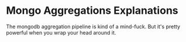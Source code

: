 Mongo Aggregations Explanations
===============================

The mongodb aggregation pipeline is kind of a mind-fuck. But it's pretty powerful when you wrap your head around it.
